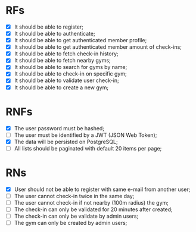 # RFs

- [x] It should be able to register;
- [x] It should be able to authenticate;
- [x] It should be able to get authenticated member profile;
- [x] It should be able to get authenticated member amount of check-ins;
- [x] It should be able to fetch check-in history;
- [x] It should be able to fetch nearby gyms;
- [x] It should be able to search for gyms by name;
- [x] It should be able to check-in on specific gym;
- [x] It should be able to validate user check-in;
- [x] It should be able to create a new gym;

# RNFs

- [x] The user password must be hashed;
- [ ] The user must be identified by a JWT (JSON Web Token);
- [x] The data will be persisted on PostgreSQL;
- [ ] All lists should be paginated with default 20 items per page;

# RNs

- [x] User should not be able to register with same e-mail from another user;
- [ ] The user cannot check-in twice in the same day;
- [ ] The user cannot check-in if not nearby (100m radius) the gym;
- [ ] The check-in can only be validated for 20 minutes after created;
- [ ] The check-in can only be validate by admin users;
- [ ] The gym can only be created by admin users;
